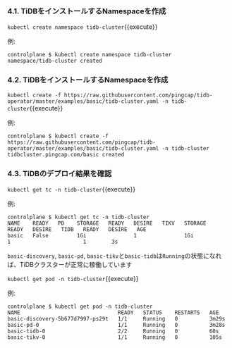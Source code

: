 
### 4.1. TiDBをインストールするNamespaceを作成
`kubectl create namespace tidb-cluster`{{execute}}

例:

```
controlplane $ kubectl create namespace tidb-cluster
namespace/tidb-cluster created
```

### 4.2. TiDBをインストールするNamespaceを作成
`kubectl create -f https://raw.githubusercontent.com/pingcap/tidb-operator/master/examples/basic/tidb-cluster.yaml -n tidb-cluster`{{execute}}

例:

```
controlplane $ kubectl create -f https://raw.githubusercontent.com/pingcap/tidb-operator/master/examples/basic/tidb-cluster.yaml -n tidb-cluster
tidbcluster.pingcap.com/basic created
```

### 4.3. TiDBのデプロイ結果を確認
`kubectl get tc -n tidb-cluster`{{execute}}

例:

```
controlplane $ kubectl get tc -n tidb-cluster
NAME    READY   PD    STORAGE   READY   DESIRE   TIKV   STORAGE   READY   DESIRE   TIDB   READY   DESIRE   AGE
basic   False         1Gi               1               1Gi               1                       1        3s
```

`basic-discovery`, `basic-pd`, `basic-tikv`と`basic-tidb`は`Running`の状態になれば、TiDBクラスターが正常に稼働しています

`kubectl get pod -n tidb-cluster`{{execute}}

例:

```
controlplane $ kubectl get pod -n tidb-cluster
NAME                               READY   STATUS    RESTARTS   AGE
basic-discovery-5b677d7997-ps29t   1/1     Running   0          3m29s
basic-pd-0                         1/1     Running   0          3m28s
basic-tidb-0                       2/2     Running   0          60s
basic-tikv-0                       1/1     Running   0          105s
```
